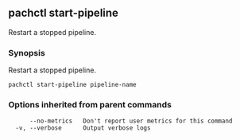 ## pachctl start-pipeline

Restart a stopped pipeline.

### Synopsis


Restart a stopped pipeline.

```
pachctl start-pipeline pipeline-name
```

### Options inherited from parent commands

```
      --no-metrics   Don't report user metrics for this command
  -v, --verbose      Output verbose logs
```


